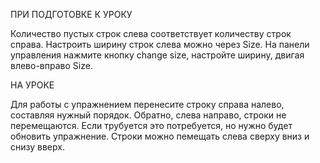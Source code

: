 
ПРИ ПОДГОТОВКЕ К УРОКУ

Количество пустых строк слева соответствует количеству строк справа. Настроить ширину строк слева можно через Size. 
На панели управления нажмите кнопку change size, настройте ширину, двигая влево-вправо Size. 

НА УРОКЕ

Для работы с упражнением перенесите строку справа налево, составляя нужный порядок. Обратно, слева направо, строки не перемещаются. Если трубуется это потребуется, но нужно будет обновить упражнение. 
Строки можно пемещать слева сверху вниз и снизу вверх.
